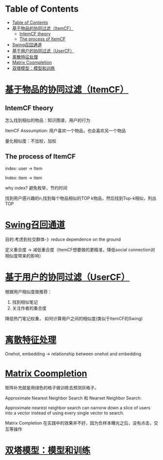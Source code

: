 # Table of Contents

- [Table of Contents](#table-of-contents)
- [基于物品的协同过滤（ItemCF）](#基于物品的协同过滤itemcf)
  - [IntemCF theory](#intemcf-theory)
  - [The process of ItemCF](#the-process-of-itemcf)
- [Swing召回通道](#swing召回通道)
- [基于用户的协同过滤（UserCF）](#基于用户的协同过滤usercf)
- [离散特征处理](#离散特征处理)
- [Matrix Coompletion](#matrix-coompletion)
- [双塔模型：模型和训练](#双塔模型模型和训练)

# [基于物品的协同过滤（ItemCF）](https://github.com/Linsen-gao-457/RecommenderSystem/blob/main/Slides/02_Retrieval_01.pdf)

## IntemCF theory

怎么找到相似的物品：知识图谱，用户的行为

ItemCF Asssumption: 用户喜欢一个物品，也会喜欢另一个物品

量化相似度：不加权，加权

## The process of ItemCF

index: user -> Item

Index: item -> item

why index?
避免枚举，节约时间

找到用户感兴趣的n,找到每个物品相似的TOP k物品，然后找到Top-k相似，列出TOP

# [Swing召回通道](https://github.com/Linsen-gao-457/RecommenderSystem/blob/main/Slides/02_Retrieval_02.pdf)

目的:考虑到社交群体-》reduce dependence on the ground

定义重合度 -> 减低重合度（ItemCF想要做的更精准，降低social connection对相似度带来的影响）

# [基于用户的协同过滤（UserCF）](https://github.com/Linsen-gao-457/RecommenderSystem/blob/main/Slides/02_Retrieval_03.pdf)

 根据用户相似度做推荐：
 1. 找到相似笔记
 2. 关注作者的重合度

 降低热门笔记权重， 如何计算用户之间的相似度(类似于ItemCF的Swing)

 # [离散特征处理](https://github.com/Linsen-gao-457/RecommenderSystem/blob/main/Slides/02_Retrieval_04.pdf)

 Onehot, embedding -> relationship between onehot and embedding

 # [Matrix Coompletion](https://github.com/Linsen-gao-457/RecommenderSystem/blob/main/Slides/02_Retrieval_05.pdf)

 矩阵补充就是用绿色的格子做训练去预测灰格子。


 Approximate Nearest Neighbor Search 和  Nearset Neighbor Search:

 Approximate nearest neighbor search can narrorw down a slice of users into a vector instead of using every single vector to search.

 Matrix Completion 在实践中的效果并不好，因为负样本曝光之后，没有点击，交互等操作

 # [双塔模型：模型和训练](https://github.com/Linsen-gao-457/RecommenderSystem/blob/main/Slides/02_Retrieval_06.pdf)

 